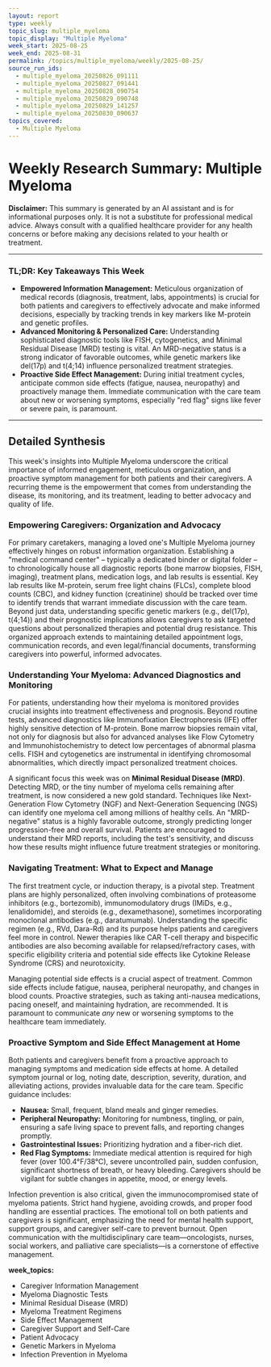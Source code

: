 ```yaml
---
layout: report
type: weekly
topic_slug: multiple_myeloma
topic_display: "Multiple Myeloma"
week_start: 2025-08-25
week_end: 2025-08-31
permalink: /topics/multiple_myeloma/weekly/2025-08-25/
source_run_ids:
  - multiple_myeloma_20250826_091111
  - multiple_myeloma_20250827_091441
  - multiple_myeloma_20250828_090754
  - multiple_myeloma_20250829_090748
  - multiple_myeloma_20250829_141257
  - multiple_myeloma_20250830_090637
topics_covered:
  - Multiple Myeloma
---
```


# Weekly Research Summary: Multiple Myeloma

**Disclaimer:** This summary is generated by an AI assistant and is for informational purposes only. It is not a substitute for professional medical advice. Always consult with a qualified healthcare provider for any health concerns or before making any decisions related to your health or treatment.

---

### **TL;DR: Key Takeaways This Week**

-   **Empowered Information Management:** Meticulous organization of medical records (diagnosis, treatment, labs, appointments) is crucial for both patients and caregivers to effectively advocate and make informed decisions, especially by tracking trends in key markers like M-protein and genetic profiles.
-   **Advanced Monitoring & Personalized Care:** Understanding sophisticated diagnostic tools like FISH, cytogenetics, and Minimal Residual Disease (MRD) testing is vital. An MRD-negative status is a strong indicator of favorable outcomes, while genetic markers like del(17p) and t(4;14) influence personalized treatment strategies.
-   **Proactive Side Effect Management:** During initial treatment cycles, anticipate common side effects (fatigue, nausea, neuropathy) and proactively manage them. Immediate communication with the care team about new or worsening symptoms, especially "red flag" signs like fever or severe pain, is paramount.

---

## Detailed Synthesis

This week's insights into Multiple Myeloma underscore the critical importance of informed engagement, meticulous organization, and proactive symptom management for both patients and their caregivers. A recurring theme is the empowerment that comes from understanding the disease, its monitoring, and its treatment, leading to better advocacy and quality of life.

### Empowering Caregivers: Organization and Advocacy

For primary caretakers, managing a loved one's Multiple Myeloma journey effectively hinges on robust information organization. Establishing a "medical command center" – typically a dedicated binder or digital folder – to chronologically house all diagnostic reports (bone marrow biopsies, FISH, imaging), treatment plans, medication logs, and lab results is essential. Key lab results like M-protein, serum free light chains (FLCs), complete blood counts (CBC), and kidney function (creatinine) should be tracked over time to identify trends that warrant immediate discussion with the care team. Beyond just data, understanding specific genetic markers (e.g., del(17p), t(4;14)) and their prognostic implications allows caregivers to ask targeted questions about personalized therapies and potential drug resistance. This organized approach extends to maintaining detailed appointment logs, communication records, and even legal/financial documents, transforming caregivers into powerful, informed advocates.

### Understanding Your Myeloma: Advanced Diagnostics and Monitoring

For patients, understanding how their myeloma is monitored provides crucial insights into treatment effectiveness and prognosis. Beyond routine tests, advanced diagnostics like Immunofixation Electrophoresis (IFE) offer highly sensitive detection of M-protein. Bone marrow biopsies remain vital, not only for diagnosis but also for advanced analyses like Flow Cytometry and Immunohistochemistry to detect low percentages of abnormal plasma cells. FISH and cytogenetics are instrumental in identifying chromosomal abnormalities, which directly impact personalized treatment choices.

A significant focus this week was on **Minimal Residual Disease (MRD)**. Detecting MRD, or the tiny number of myeloma cells remaining after treatment, is now considered a new gold standard. Techniques like Next-Generation Flow Cytometry (NGF) and Next-Generation Sequencing (NGS) can identify one myeloma cell among millions of healthy cells. An "MRD-negative" status is a highly favorable outcome, strongly predicting longer progression-free and overall survival. Patients are encouraged to understand their MRD reports, including the test's sensitivity, and discuss how these results might influence future treatment strategies or monitoring.

### Navigating Treatment: What to Expect and Manage

The first treatment cycle, or induction therapy, is a pivotal step. Treatment plans are highly personalized, often involving combinations of proteasome inhibitors (e.g., bortezomib), immunomodulatory drugs (IMiDs, e.g., lenalidomide), and steroids (e.g., dexamethasone), sometimes incorporating monoclonal antibodies (e.g., daratumumab). Understanding the specific regimen (e.g., RVd, Dara-Rd) and its purpose helps patients and caregivers feel more in control. Newer therapies like CAR T-cell therapy and bispecific antibodies are also becoming available for relapsed/refractory cases, with specific eligibility criteria and potential side effects like Cytokine Release Syndrome (CRS) and neurotoxicity.

Managing potential side effects is a crucial aspect of treatment. Common side effects include fatigue, nausea, peripheral neuropathy, and changes in blood counts. Proactive strategies, such as taking anti-nausea medications, pacing oneself, and maintaining hydration, are recommended. It is paramount to communicate *any* new or worsening symptoms to the healthcare team immediately.

### Proactive Symptom and Side Effect Management at Home

Both patients and caregivers benefit from a proactive approach to managing symptoms and medication side effects at home. A detailed symptom journal or log, noting date, description, severity, duration, and alleviating actions, provides invaluable data for the care team. Specific guidance includes:
-   **Nausea:** Small, frequent, bland meals and ginger remedies.
-   **Peripheral Neuropathy:** Monitoring for numbness, tingling, or pain, ensuring a safe living space to prevent falls, and reporting changes promptly.
-   **Gastrointestinal Issues:** Prioritizing hydration and a fiber-rich diet.
-   **Red Flag Symptoms:** Immediate medical attention is required for high fever (over 100.4°F/38°C), severe uncontrolled pain, sudden confusion, significant shortness of breath, or heavy bleeding. Caregivers should be vigilant for subtle changes in appetite, mood, or energy levels.

Infection prevention is also critical, given the immunocompromised state of myeloma patients. Strict hand hygiene, avoiding crowds, and proper food handling are essential practices. The emotional toll on both patients and caregivers is significant, emphasizing the need for mental health support, support groups, and caregiver self-care to prevent burnout. Open communication with the multidisciplinary care team—oncologists, nurses, social workers, and palliative care specialists—is a cornerstone of effective management.

**week_topics:**
- Caregiver Information Management
- Myeloma Diagnostic Tests
- Minimal Residual Disease (MRD)
- Myeloma Treatment Regimens
- Side Effect Management
- Caregiver Support and Self-Care
- Patient Advocacy
- Genetic Markers in Myeloma
- Infection Prevention in Myeloma

